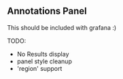 ## Annotations Panel

This should be included with grafana :)

TODO:

* No Results display
* panel style cleanup
* 'region' support
